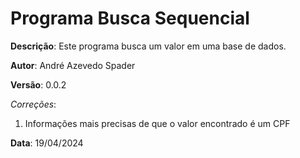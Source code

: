 # Programa Busca Sequencial

**Descrição**: 
Este programa busca um valor em uma base de dados.

**Autor**: 
André Azevedo Spader

**Versão**: 0.0.2

*Correções*: 
1. Informações mais precisas de que o valor encontrado é um CPF

**Data**: 19/04/2024

